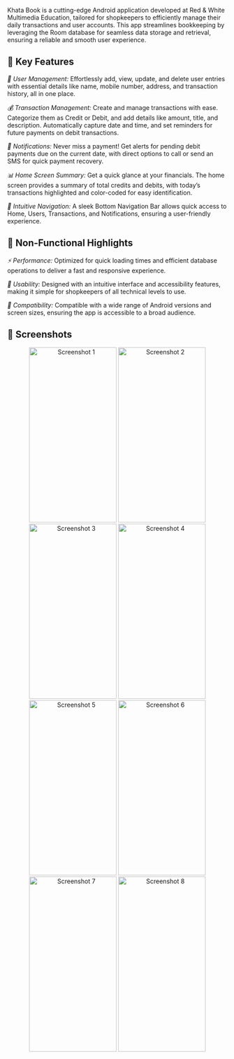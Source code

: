 
Khata Book is a cutting-edge Android application developed at Red & White Multimedia Education, tailored for shopkeepers to efficiently manage their daily transactions and user accounts. This app streamlines bookkeeping by leveraging the Room database for seamless data storage and retrieval, ensuring a reliable and smooth user experience.

## **🚀 Key Features**

 _👥 User Management:_ 
 Effortlessly add, view, update, and delete user entries with essential details like name, mobile number, address, and transaction history, all in one place.

_💰 Transaction Management:_ 
Create and manage transactions with ease. Categorize them as Credit or Debit, and add details like amount, title, and description. Automatically capture date and time, and set reminders for future payments on debit transactions.

_🔔 Notifications:_
Never miss a payment! Get alerts for pending debit payments due on the current date, with direct options to call or send an SMS for quick payment recovery.

_📊 Home Screen Summary:_
Get a quick glance at your financials. The home screen provides a summary of total credits and debits, with today’s transactions highlighted and color-coded for easy identification.

_🔄 Intuitive Navigation:_
A sleek Bottom Navigation Bar allows quick access to Home, Users, Transactions, and Notifications, ensuring a user-friendly experience.

## **🌟 Non-Functional Highlights**

_⚡ Performance:_
Optimized for quick loading times and efficient database operations to deliver a fast and responsive experience.

_🎯 Usability:_
Designed with an intuitive interface and accessibility features, making it simple for shopkeepers of all technical levels to use.

_📱 Compatibility:_
Compatible with a wide range of Android versions and screen sizes, ensuring the app is accessible to a broad audience.

## **📸 Screenshots**
<div align="center"> <img src="https://github.com/user-attachments/assets/6b8941f1-b4b4-422b-918a-5c10622ce6bb" width="200" height="400" alt="Screenshot 1"/> <img src="https://github.com/user-attachments/assets/3438816a-90d4-4108-9e09-ab7658a80036" width="200" height="400" alt="Screenshot 2"/> <img src="https://github.com/user-attachments/assets/fdf3e235-6514-4943-af0b-03ec14313c96" width="200" height="400" alt="Screenshot 3"/> <img src="https://github.com/user-attachments/assets/d1b80e69-d24f-4eb4-8458-af510e92cfa3" width="200" height="400" alt="Screenshot 4"/> <img src="https://github.com/user-attachments/assets/c357fab8-20a8-4aa5-9955-777b0b2fe05b" width="200" height="400" alt="Screenshot 5"/> <img src="https://github.com/user-attachments/assets/35b37c8a-7bec-4ba8-948d-1bf4a86b5cc3" width="200" height="400" alt="Screenshot 6"/> <img src="https://github.com/user-attachments/assets/b376ca3a-8fcc-4f41-b7f6-a0a2f36aae75" width="200" height="400" alt="Screenshot 7"/> <img src="https://github.com/user-attachments/assets/560baf9a-a8f7-45b9-aa2c-f623e826e383" width="200" height="400" alt="Screenshot 8"/> </div>
